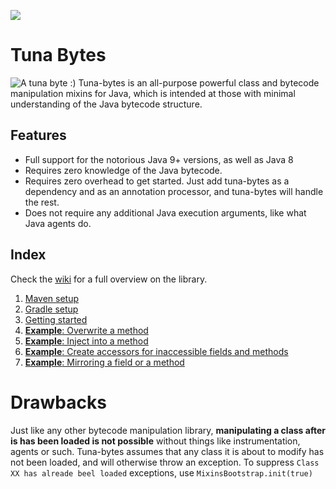 [![](https://jitpack.io/v/ReflxctionDev/tuna-bytes.svg)](https://jitpack.io/#ReflxctionDev/tuna-bytes)

# Tuna Bytes
![A tuna byte :)](https://i.imgur.com/15VLkMI.jpg)
Tuna-bytes is an all-purpose powerful class and bytecode manipulation mixins for Java, which is intended at those with minimal understanding of the Java bytecode structure.

## Features
- Full support for the notorious Java 9+ versions, as well as Java 8
- Requires zero knowledge of the Java bytecode.
- Requires zero overhead to get started. Just add tuna-bytes as a dependency and as an annotation processor, and tuna-bytes will handle the rest.
- Does not require any additional Java execution arguments, like what Java agents do.

## Index
Check the [wiki](https://github.com/ReflxctionDev/tuna-bytes/wiki) for a full overview on the library.
1. [Maven setup](https://github.com/ReflxctionDev/tuna-bytes/wiki/Maven-Setup)
2. [Gradle setup](https://github.com/ReflxctionDev/tuna-bytes/wiki/Gradle-Setup)
3. [Getting started](https://github.com/ReflxctionDev/tuna-bytes/wiki/Getting-started)
4. [**Example**: Overwrite a method](https://github.com/ReflxctionDev/tuna-bytes/wiki/Overwrite)
5. [**Example**: Inject into a method](https://github.com/ReflxctionDev/tuna-bytes/wiki/Injecting)
6. [**Example**: Create accessors for inaccessible fields and methods](https://github.com/ReflxctionDev/tuna-bytes/wiki/Accessors)
7. [**Example**: Mirroring a field or a method](https://github.com/ReflxctionDev/tuna-bytes/wiki/Mirroring)

# Drawbacks
Just like any other bytecode manipulation library, **manipulating a class after is has been loaded is not possible** without things like instrumentation, agents or such. Tuna-bytes assumes that any class it is about to modify has not been loaded, and will otherwise throw an exception. To suppress `Class XX has alreade beel loaded` exceptions, use `MixinsBootstrap.init(true)`
